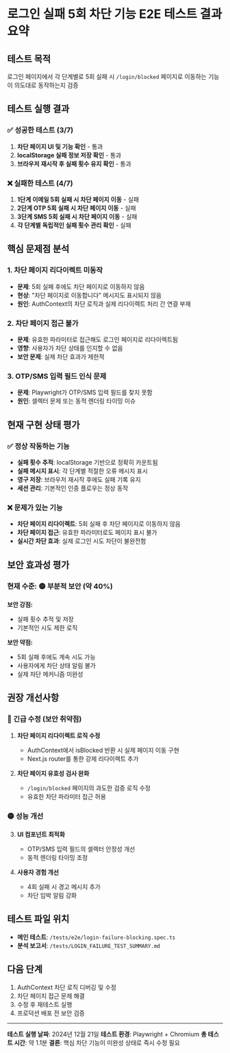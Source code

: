 # 로그인 실패 5회 차단 기능 E2E 테스트 결과 요약

## 테스트 목적
로그인 페이지에서 각 단계별로 5회 실패 시 `/login/blocked` 페이지로 이동하는 기능이 의도대로 동작하는지 검증

## 테스트 실행 결과

### ✅ 성공한 테스트 (3/7)
1. **차단 페이지 UI 및 기능 확인** - 통과
2. **localStorage 실패 정보 저장 확인** - 통과
3. **브라우저 재시작 후 실패 횟수 유지 확인** - 통과

### ❌ 실패한 테스트 (4/7)
1. **1단계 이메일 5회 실패 시 차단 페이지 이동** - 실패
2. **2단계 OTP 5회 실패 시 차단 페이지 이동** - 실패
3. **3단계 SMS 5회 실패 시 차단 페이지 이동** - 실패
4. **각 단계별 독립적인 실패 횟수 관리 확인** - 실패

## 핵심 문제점 분석

### 1. 차단 페이지 리다이렉트 미동작
- **문제**: 5회 실패 후에도 차단 페이지로 이동하지 않음
- **현상**: "차단 페이지로 이동합니다" 메시지도 표시되지 않음
- **원인**: AuthContext의 차단 로직과 실제 리다이렉트 처리 간 연결 부재

### 2. 차단 페이지 접근 불가
- **문제**: 유효한 파라미터로 접근해도 로그인 페이지로 리다이렉트됨
- **영향**: 사용자가 차단 상태를 인지할 수 없음
- **보안 문제**: 실제 차단 효과가 제한적

### 3. OTP/SMS 입력 필드 인식 문제
- **문제**: Playwright가 OTP/SMS 입력 필드를 찾지 못함
- **원인**: 셀렉터 문제 또는 동적 렌더링 타이밍 이슈

## 현재 구현 상태 평가

### ✅ 정상 작동하는 기능
- **실패 횟수 추적**: localStorage 기반으로 정확히 카운트됨
- **실패 메시지 표시**: 각 단계별 적절한 오류 메시지 표시
- **영구 저장**: 브라우저 재시작 후에도 실패 기록 유지
- **세션 관리**: 기본적인 인증 플로우는 정상 동작

### ❌ 문제가 있는 기능
- **차단 페이지 리다이렉트**: 5회 실패 후 차단 페이지로 이동하지 않음
- **차단 페이지 접근**: 유효한 파라미터로도 페이지 표시 불가
- **실시간 차단 효과**: 실제 로그인 시도 차단이 불완전함

## 보안 효과성 평가

### 현재 수준: 🟡 부분적 보안 (약 40%)

**보안 강점:**
- 실패 횟수 추적 및 저장
- 기본적인 시도 제한 로직

**보안 약점:**
- 5회 실패 후에도 계속 시도 가능
- 사용자에게 차단 상태 알림 불가
- 실제 차단 메커니즘 미완성

## 권장 개선사항

### 🔴 긴급 수정 (보안 취약점)
1. **차단 페이지 리다이렉트 로직 수정**
   - AuthContext에서 isBlocked 반환 시 실제 페이지 이동 구현
   - Next.js router를 통한 강제 리다이렉트 추가

2. **차단 페이지 유효성 검사 완화**
   - `/login/blocked` 페이지의 과도한 검증 로직 수정
   - 유효한 차단 파라미터 접근 허용

### 🟡 성능 개선
3. **UI 컴포넌트 최적화**
   - OTP/SMS 입력 필드의 셀렉터 안정성 개선
   - 동적 렌더링 타이밍 조정

4. **사용자 경험 개선**
   - 4회 실패 시 경고 메시지 추가
   - 차단 임박 알림 강화

## 테스트 파일 위치
- **메인 테스트**: `/tests/e2e/login-failure-blocking.spec.ts`
- **분석 보고서**: `/tests/LOGIN_FAILURE_TEST_SUMMARY.md`

## 다음 단계
1. AuthContext 차단 로직 디버깅 및 수정
2. 차단 페이지 접근 문제 해결
3. 수정 후 재테스트 실행
4. 프로덕션 배포 전 보안 검증

---

**테스트 실행 날짜**: 2024년 12월 21일
**테스트 환경**: Playwright + Chromium
**총 테스트 시간**: 약 1.1분
**결론**: 핵심 차단 기능이 미완성 상태로 즉시 수정 필요